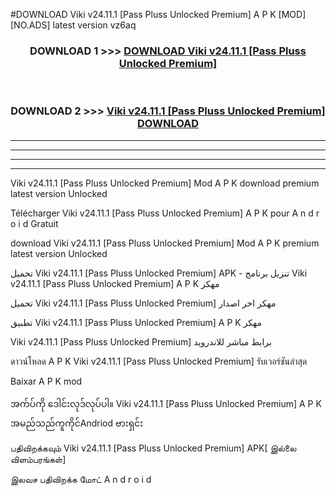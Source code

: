 #DOWNLOAD Viki v24.11.1  [Pass Pluss Unlocked Premium] A P K [MOD] [NO.ADS] latest version vz6aq



<div align="center">

<h3>DOWNLOAD 1 >>> <a href="https://teeasianyam.web.app?sq=Viki v24.11.1  [Pass Pluss Unlocked Premium]">DOWNLOAD Viki v24.11.1  [Pass Pluss Unlocked Premium] </a></h3><br>

<h3>DOWNLOAD 2 >>> <a href="https://teeasianyam.web.app?sq=Viki v24.11.1  [Pass Pluss Unlocked Premium] ">Viki v24.11.1  [Pass Pluss Unlocked Premium]  DOWNLOAD </a></h3>

</div>


----------------------------------------------------------

----------------------------------------------------------

----------------------------------------------------------

----------------------------------------------------------


Viki v24.11.1  [Pass Pluss Unlocked Premium]  Mod A P K download premium latest version Unlocked

Télécharger Viki v24.11.1  [Pass Pluss Unlocked Premium]  A P K pour A n d r o i d Gratuit

download Viki v24.11.1  [Pass Pluss Unlocked Premium]  Mod A P K premium latest version Unlocked

تحميل Viki v24.11.1  [Pass Pluss Unlocked Premium]  APK - تنزيل برنامج Viki v24.11.1  [Pass Pluss Unlocked Premium]  A P K مهكر

تحميل Viki v24.11.1  [Pass Pluss Unlocked Premium]  مهكر اخر اصدار

تطبيق Viki v24.11.1  [Pass Pluss Unlocked Premium]  A P K مهكر

Viki v24.11.1  [Pass Pluss Unlocked Premium]  برابط مباشر للاندرويد

ดาวน์โหลด A P K Viki v24.11.1  [Pass Pluss Unlocked Premium]  รับเวอร์ชันล่าสุด

Baixar A P K mod

အက်ပ်ကို ဒေါင်းလုဒ်လုပ်ပါ။ Viki v24.11.1  [Pass Pluss Unlocked Premium]  A P K အမည်သည်ကူကိုင်Andriod ဗားရှင်း

பதிவிறக்கவும் Viki v24.11.1  [Pass Pluss Unlocked Premium]  APK[ இல்லை விளம்பரங்கள்] 
 
இலவச பதிவிறக்க மோட் A n d r o i d



